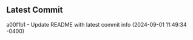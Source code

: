 
## Latest Commit
a00f1b1 - Update README with latest commit info (2024-09-01 11:49:34 -0400) <Yunxi-Zhou>
